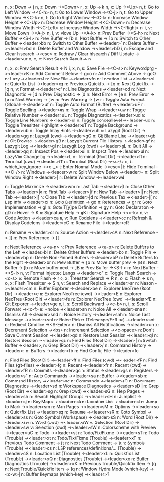 n, x: Down -> j
n, x: Down ->\<Down>
n, x: Up -> k
n, x: Up ->\<Up>
n, t: Go to Left Window ->\<C-h>
n, t: Go to Lower Window ->\<C-j>
n, t: Go to Upper Window ->\<C-k>
n, t: Go to Right Window ->\<C-l>
n: Increase Window Height ->\<C-Up>
n: Decrease Window Height ->\<C-Down>
n: Decrease Window Width ->\<C-Left>
n: Increase Window Width ->\<C-Right>
n, i, v: Move Down ->\<A-j>
n, i, v: Move Up ->\<A-k>
n: Prev Buffer ->\<S-h>
n: Next Buffer ->\<S-l>
n: Prev Buffer -> [b
n: Next Buffer -> ]b
n: Switch to Other Buffer ->\<leader>bb
n: Switch to Other Buffer ->\<leader>`
n: Delete Buffer ->\<leader>bd
n: Delete Buffer and Window ->\<leader>bD
i, n: Escape and Clear hlsearch ->\<esc>
n: Redraw / Clear hlsearch / Diff Update ->\<leader>ur
n, x, o: Next Search Result -> n
<!--SR:!2024-08-15,3,268-->
n, x, o: Prev Search Result -> N
i, x, n, s: Save File ->\<C-s>
n: Keywordprg ->\<leader>K
n: Add Comment Below -> gco
n: Add Comment Above -> gcO
n: Lazy ->\<leader>l
n: New File ->\<leader>fn
n: Location List ->\<leader>xl
n: Quickfix List ->\<leader>xq
n: Previous Quickfix -> [q
n: Next Quickfix -> ]q
n, v: Format ->\<leader>cf
n: Line Diagnostics ->\<leader>cd
n: Next Diagnostic -> ]d
n: Prev Diagnostic -> [d
n: Next Error -> ]e
n: Prev Error -> [e
n: Next Warning -> ]w
n: Prev Warning -> [w
n: Toggle Auto Format (Global) ->\<leader>uf
n: Toggle Auto Format (Buffer) ->\<leader>uF
n: Toggle Spelling ->\<leader>us
n: Toggle Wrap ->\<leader>uw
n: Toggle Relative Number ->\<leader>uL
n: Toggle Diagnostics ->\<leader>ud
n: Toggle Line Numbers ->\<leader>ul
n: Toggle conceallevel ->\<leader>uc
n: Toggle Treesitter Highlight ->\<leader>uT
n: Toggle Background ->\<leader>ub
n: Toggle Inlay Hints ->\<leader>uh
n: Lazygit (Root Dir) ->\<leader>gg
n: Lazygit (cwd) ->\<leader>gG
n: Git Blame Line ->\<leader>gb
n: Git Browse ->\<leader>gB
n: Lazygit Current File History ->\<leader>gf
n: Lazygit Log ->\<leader>gl
n: Lazygit Log (cwd) ->\<leader>gL
n: Quit All ->\<leader>qq
n: Inspect Pos ->\<leader>ui
n: Inspect Tree ->\<leader>uI
n: LazyVim Changelog ->\<leader>L
n: Terminal (Root Dir) ->\<leader>ft
n: Terminal (cwd) ->\<leader>fT
n: Terminal (Root Dir) ->\<c-/>
n, t: which_key_ignore ->\<c-_>
t: Enter Normal Mode ->\<esc>|<esc>
t: Hide Terminal ->\<C-/>
n: Windows ->\<leader>w
n: Split Window Below ->\<leader>-
n: Split Window Right ->\<leader>|
n: Delete Window ->\<leader>wd
<!--SR:!2024-08-13,1,229-->
n: Toggle Maximize ->\<leader>wm
n: Last Tab ->\<leader>|<tab>l
n: Close Other Tabs ->\<leader>|<tab>o
n: First Tab ->\<leader>|<tab>f
n: New Tab ->\<leader>|<tab>|<tab>
n: Next Tab ->\<leader>|<tab>]
n: Close Tab ->\<leader>|<tab>d
n: Previous Tab ->\<leader>|<tab>[
n: Lsp Info ->\<leader>cl
n: Goto Definition -> gd
n: References -> gr
n: Goto Implementation -> gI
n: Goto T[y]pe Definition -> gy
n: Goto Declaration -> gD
n: Hover -> K
n: Signature Help -> gK
i: Signature Help ->\<c-k>
n, v: Code Action ->\<leader>ca
n, v: Run Codelens ->\<leader>cc
n: Refresh & Display Codelens ->\<leader>cC
n: Rename File ->\<leader>cR
<!--SR:!2024-08-15,3,268-->
n: Rename ->\<leader>cr
n: Source Action ->\<leader>cA
n: Next Reference -> ]]
n: Prev Reference -> [[
<!--SR:!2024-08-13,1,228-->
n: Next Reference ->\<a-n>
n: Prev Reference ->\<a-p>
n: Delete Buffers to the Left ->\<leader>bl
n: Delete Other Buffers ->\<leader>bo
n: Toggle Pin ->\<leader>bp
n: Delete Non-Pinned Buffers ->\<leader>bP
n: Delete Buffers to the Right ->\<leader>br
n: Prev Buffer -> [b
n: Move buffer prev -> [B
n: Next Buffer -> ]b
n: Move buffer next -> ]B
n: Prev Buffer ->\<S-h>
n: Next Buffer ->\<S-l>
n, v: Format Injected Langs ->\<leader>cF
c: Toggle Flash Search ->\<c-s>
o: Remote Flash -> r
o, x: Treesitter Search -> R
n, o, x: Flash -> s
n, o, x: Flash Treesitter -> S
n, v: Search and Replace ->\<leader>sr
n: Mason ->\<leader>cm
n: Buffer Explorer ->\<leader>be
n: Explorer NeoTree (Root Dir) ->\<leader>e
n: Explorer NeoTree (cwd) ->\<leader>E
n: Explorer NeoTree (Root Dir) ->\<leader>fe
n: Explorer NeoTree (cwd) ->\<leader>fE
n: Git Explorer ->\<leader>ge
n, i, s: Scroll Backward ->\<c-b>
n, i, s: Scroll Forward ->\<c-f>
n: +noice ->\<leader>sn
n: Noice All ->\<leader>sna
n: Dismiss All ->\<leader>snd
n: Noice History ->\<leader>snh
n: Noice Last Message ->\<leader>snl
n: Noice Picker (Telescope/FzfLua) ->\<leader>snt
c: Redirect Cmdline ->\<S-Enter>
n: Dismiss All Notifications ->\<leader>un
x: Decrement Selection ->\<bs>
n: Increment Selection ->\<c-space>
n: Don't Save Current Session ->\<leader>qd
n: Restore Last Session ->\<leader>ql
n: Restore Session ->\<leader>qs
n: Find Files (Root Dir) ->\<leader>|<space>
n: Switch Buffer ->\<leader>,
n: Grep (Root Dir) ->\<leader>/
n: Command History ->\<leader>:
n: Buffers ->\<leader>fb
n: Find Config File ->\<leader>fc
<!--SR:!2024-08-15,3,269-->
n: Find Files (Root Dir) ->\<leader>ff
n: Find Files (cwd) ->\<leader>fF
n: Find Files (git-files) ->\<leader>fg
n: Recent ->\<leader>fr
n: Recent (cwd) ->\<leader>fR
n: Commits ->\<leader>gc
n: Status ->\<leader>gs
n: Registers ->\<leader>s"
n: Auto Commands ->\<leader>sa
n: Buffer ->\<leader>sb
n: Command History ->\<leader>sc
n: Commands ->\<leader>sC
n: Document Diagnostics ->\<leader>sd
n: Workspace Diagnostics ->\<leader>sD
|<!--SR:!2024-08-13,1,230-->
n: Grep (Root Dir) ->\<leader>sg
n: Grep (cwd) ->\<leader>sG
n: Help Pages ->\<leader>sh
n: Search Highlight Groups ->\<leader>sH
n: Jumplist ->\<leader>sj
n: Key Maps ->\<leader>sk
n: Location List ->\<leader>sl
n: Jump to Mark ->\<leader>sm
n: Man Pages ->\<leader>sM
n: Options ->\<leader>so
n: Quickfix List ->\<leader>sq
n: Resume ->\<leader>sR
n: Goto Symbol ->\<leader>ss
n: Goto Symbol (Workspace) ->\<leader>sS
n: Word (Root Dir) ->\<leader>sw
n: Word (cwd) ->\<leader>sW
v: Selection (Root Dir) ->\<leader>sw
v: Selection (cwd) ->\<leader>sW
n: Colorscheme with Preview ->\<leader>uC
n: Todo ->\<leader>st
n: Todo/Fix/Fixme ->\<leader>sT
n: Todo (Trouble) ->\<leader>xt
n: Todo/Fix/Fixme (Trouble) ->\<leader>xT
n: Previous Todo Comment -> [t
n: Next Todo Comment -> ]t
n: Symbols (Trouble) ->\<leader>cs
n: LSP references/definitions/... (Trouble) ->\<leader>cS
n: Location List (Trouble) ->\<leader>xL
n: Quickfix List (Trouble) ->\<leader>xQ
n: Diagnostics (Trouble) ->\<leader>xx
n: Buffer Diagnostics (Trouble) ->\<leader>xX
n: Previous Trouble/Quickfix Item -> [q
n: Next Trouble/Quickfix Item -> ]q
n: Window Hydra Mode (which-key) ->\<c-w>|<space>
n: Buffer Keymaps (which-key) ->\<leader>?
